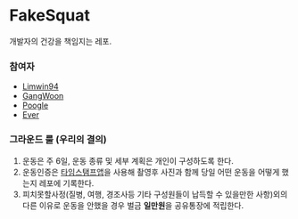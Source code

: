 # FakeSquat

개발자의 건강을 책임지는 레포.

### 참여자
- [Limwin94](https://github.com/Limwin94)
- [GangWoon](https://github.com/GangWoon)
- [Poogle](https://github.com/suhyunsim)
- [Ever](https://github.com/hsik0225)

### 그라운드 룰 (우리의 결의)
1. 운동은 주 6일, 운동 종류 및 세부 계획은 개인이 구성하도록 한다.
2. 운동인증은 [타임스탬프앱](https://apps.apple.com/kr/app/%ED%83%80%EC%9E%84%EC%8A%A4%ED%83%AC%ED%94%84-%EC%9D%B8%EC%A6%9D%EC%83%B7-%EC%B9%B4%EB%A9%94%EB%9D%BC/id1115974495)을 사용해 촬영후 사진과 함께 당일 어떤 운동을 어떻게 했는지 레포에 기록한다.
3. 피치못할사정(질병, 여행, 경조사등 기타 구성원들이 납득할 수 있을만한 사항)외의 다른 이유로 운동을 안했을 경우 벌금 **일만원**을 공유통장에 적립한다.
